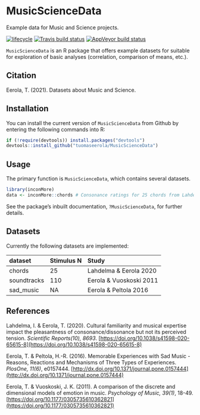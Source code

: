 # MusicScienceData
Example data for Music and Science projects.

[![lifecycle](https://img.shields.io/badge/lifecycle-experimental-orange.svg)](https://www.tidyverse.org/lifecycle/#experimental)
[![Travis build
status](https://travis-ci.org/tuomaseerola/MusicScienceData.svg?branch=master)](https://travis-ci.org/tuomaseerola/MusicScienceData)
[![AppVeyor build
status](https://ci.appveyor.com/api/projects/status/github/tuomaseerola/MusicScienceData?branch=master&svg=true)](https://ci.appveyor.com/project/tuomaseerola/MusicScienceData)

`MusicScienceData` is an R package that offers example datasets for suitable for exploration of basic analyses (correlation, comparison of means, etc.).

## Citation

Eerola, T. (2021). Datasets about Music and Science.

## Installation

You can install the current version of `MusicScienceData` from Github by
entering the following commands into R:

``` r
if (!require(devtools)) install.packages("devtools")
devtools::install_github("tuomaseerola/MusicScienceData")
```

## Usage

The primary function is `MusicScienceData`, which contains several datasets.

``` r
library(inconMore)
data <- inconMore::chords # Consonance ratings for 25 chords from Lahdelma & Eerola 2020
```

See the package’s inbuilt documentation, `?MusicScienceData`, for further
details.

## Datasets

Currently the following datasets are implemented:

| dataset          | Stimulus N| Study               |
| :--------------- | :----- |:-----------------------|
| chords           | 25     | Lahdelma & Eerola 2020 |
| soundtracks      | 110    | Eerola & Vuoskoski 2011|
| sad_music        | NA     | Eerola & Peltola 2016  |


## References

Lahdelma, I. & Eerola, T. (2020). Cultural familiarity and musical expertise impact the pleasantness of consonance/dissonance but not its perceived tension. _Scientific Reports(10), 8693_. [https://doi.org/10.1038/s41598-020-65615-8](https://doi.org/10.1038/s41598-020-65615-8)

Eerola, T. & Peltola, H.-R. (2016). Memorable Experiences with Sad Music - Reasons, Reactions and Mechanisms of Three Types of Experiences. _PlosOne, 11(6)_, e0157444. [http://dx.doi.org/10.1371/journal.pone.0157444](http://dx.doi.org/10.1371/journal.pone.0157444)

Eerola, T. & Vuoskoski, J. K. (2011). A comparison of the discrete and dimensional models of emotion in music. _Psychology of Music, 39(1)_, 18-49. [https://doi.org/10.1177/0305735610362821](https://doi.org/10.1177/0305735610362821)
